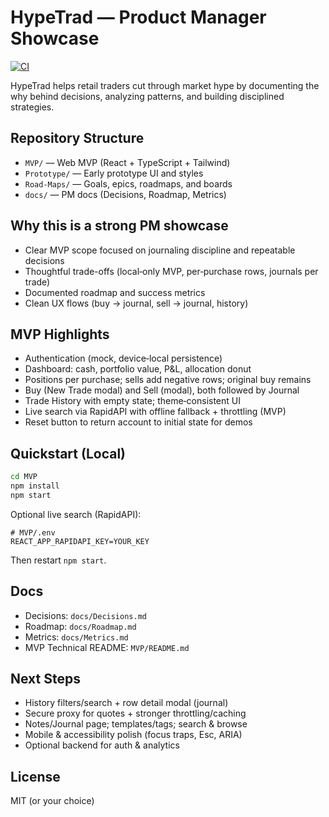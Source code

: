 # HypeTrad — Product Manager Showcase

[![CI](https://github.com/AAdibnia/hypetrad-mvp/actions/workflows/ci.yml/badge.svg)](https://github.com/AAdibnia/hypetrad-mvp/actions/workflows/ci.yml)

HypeTrad helps retail traders cut through market hype by documenting the why behind decisions, analyzing patterns, and building disciplined strategies.

## Repository Structure
- `MVP/` — Web MVP (React + TypeScript + Tailwind)
- `Prototype/` — Early prototype UI and styles
- `Road-Maps/` — Goals, epics, roadmaps, and boards
- `docs/` — PM docs (Decisions, Roadmap, Metrics)

## Why this is a strong PM showcase
- Clear MVP scope focused on journaling discipline and repeatable decisions
- Thoughtful trade-offs (local‑only MVP, per‑purchase rows, journals per trade)
- Documented roadmap and success metrics
- Clean UX flows (buy → journal, sell → journal, history)

## MVP Highlights
- Authentication (mock, device‑local persistence)
- Dashboard: cash, portfolio value, P&L, allocation donut
- Positions per purchase; sells add negative rows; original buy remains
- Buy (New Trade modal) and Sell (modal), both followed by Journal
- Trade History with empty state; theme‑consistent UI
- Live search via RapidAPI with offline fallback + throttling (MVP)
- Reset button to return account to initial state for demos

## Quickstart (Local)
```bash
cd MVP
npm install
npm start
```
Optional live search (RapidAPI):
```
# MVP/.env
REACT_APP_RAPIDAPI_KEY=YOUR_KEY
```
Then restart `npm start`.

## Docs
- Decisions: `docs/Decisions.md`
- Roadmap: `docs/Roadmap.md`
- Metrics: `docs/Metrics.md`
- MVP Technical README: `MVP/README.md`

## Next Steps
- History filters/search + row detail modal (journal)
- Secure proxy for quotes + stronger throttling/caching
- Notes/Journal page; templates/tags; search & browse
- Mobile & accessibility polish (focus traps, Esc, ARIA)
- Optional backend for auth & analytics

## License
MIT (or your choice)
